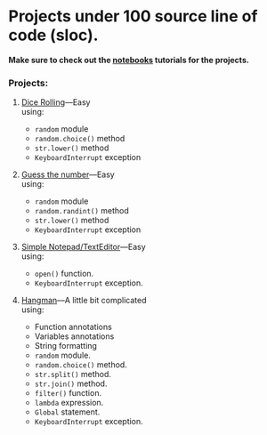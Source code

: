 # Projects under 100 source line of code (sloc).
**Make sure to check out the [notebooks](http://jupyter.org/install) tutorials for the projects.**
### Projects:
1. [Dice Rolling](/under-100/dice)––Easy<br>
    using:
    - `random` module
    - `random.choice()` method
    - `str.lower()` method
    - `KeyboardInterrupt` exception

2. [Guess the number](/under-100/guess-the-number)––Easy <br>
    using:
    - `random` module
    - `random.randint()` method
    - `str.lower()` method
    - `KeyboardInterrupt` exception

3. [Simple Notepad/TextEditor](/under-100/notepad)––Easy <br>
    using:
    - `open()` function.
    - `KeyboardInterrupt` exception.

4. [Hangman](/under-100/hangman)––A little bit complicated<br>
    using:
    - Function annotations
    - Variables annotations
    - String formatting
    - `random` module.
    - `random.choice()` method.
    - `str.split()` method.
    - `str.join()` method.
    - `filter()` function.
    - `lambda` expression.
    - `Global` statement.
    - `KeyboardInterrupt` exception.
